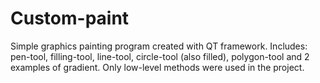 # Custom-paint
Simple graphics painting program created with QT framework. 
Includes: pen-tool, filling-tool, line-tool, circle-tool (also filled), polygon-tool and 2 examples of gradient.
Only low-level methods were used in the project.
